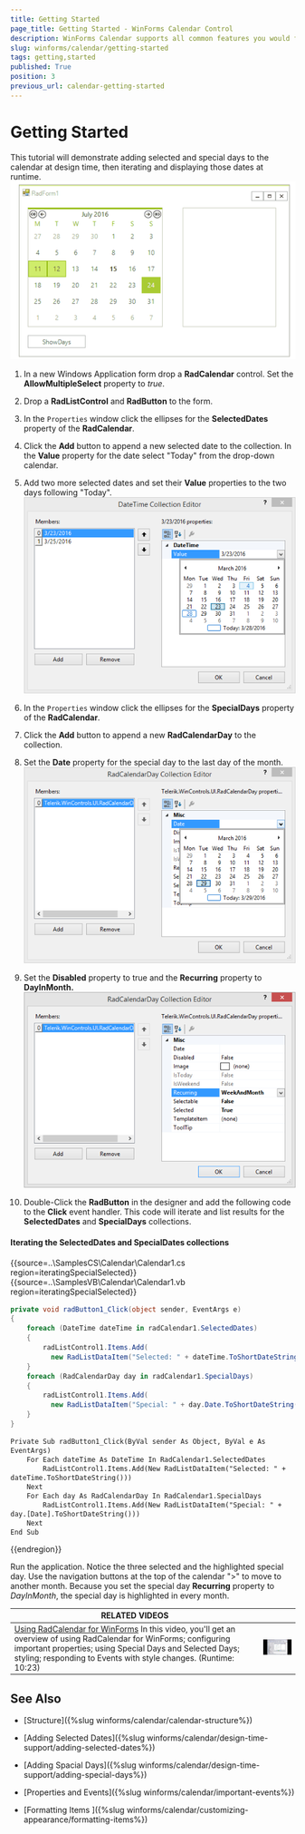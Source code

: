 ```yaml
---
title: Getting Started
page_title: Getting Started - WinForms Calendar Control
description: WinForms Calendar supports all common features you would find in the standard Month Calendar control.
slug: winforms/calendar/getting-started
tags: getting,started
published: True
position: 3
previous_url: calendar-getting-started
---
```


# Getting Started


This tutorial will demonstrate adding selected and special days to the calendar at design time, then iterating and displaying those dates at runtime.![calendar-getting-started 004](images/calendar-getting-started004.gif)

1. In a new Windows Application form drop a __RadCalendar__ control. Set the __AllowMultipleSelect__ property to *true*.
          

1. Drop a __RadListControl__ and __RadButton__ to the form.

1. In the `Properties` window click the ellipses for the __SelectedDates__ property of the __RadCalendar__.

1. Click the __Add__ button to append a new selected date to the collection. In the __Value__ property for the date select "Today" from the drop-down calendar.

1. Add two more selected dates and set their __Value__ properties to the two days following "Today".
 ![calendar-getting-started 001](images/calendar-getting-started001.png)

1. In the `Properties` window click the ellipses for the __SpecialDays__ property of the __RadCalendar__. 


1. Click the __Add__ button to append a new __RadCalendarDay__ to the collection.

1. Set the __Date__ property for the special day to the last day of the month.![calendar-getting-started 002](images/calendar-getting-started002.png)

1. Set the __Disabled__ property to true and the __Recurring__ property to __DayInMonth.__
 ![calendar-getting-started 003](images/calendar-getting-started003.png)

1. Double-Click the __RadButton__ in the designer and add the following code to the __Click__ event handler. This code will iterate and list results for the __SelectedDates__ and __SpecialDays__ collections.


#### Iterating the SelectedDates and SpecialDates collections

{{source=..\SamplesCS\Calendar\Calendar1.cs region=iteratingSpecialSelected}} 
{{source=..\SamplesVB\Calendar\Calendar1.vb region=iteratingSpecialSelected}} 

````C#
private void radButton1_Click(object sender, EventArgs e)
{
    foreach (DateTime dateTime in radCalendar1.SelectedDates)
    {
        radListControl1.Items.Add(
          new RadListDataItem("Selected: " + dateTime.ToShortDateString()));
    }
    foreach (RadCalendarDay day in radCalendar1.SpecialDays)
    {
        radListControl1.Items.Add(
          new RadListDataItem("Special: " + day.Date.ToShortDateString()));
    }
}

````
````VB.NET
Private Sub radButton1_Click(ByVal sender As Object, ByVal e As EventArgs)
    For Each dateTime As DateTime In RadCalendar1.SelectedDates
        RadListControl1.Items.Add(New RadListDataItem("Selected: " + dateTime.ToShortDateString()))
    Next
    For Each day As RadCalendarDay In RadCalendar1.SpecialDays
        RadListControl1.Items.Add(New RadListDataItem("Special: " + day.[Date].ToShortDateString()))
    Next
End Sub

````

{{endregion}} 


Run the application. Notice the three selected and the highlighted special day. Use the navigation buttons at the top of the calendar ">" to move to another month. Because you set the special day __Recurring__ property to *DayInMonth*, the special day is highlighted in every month. 
        
        


| RELATED VIDEOS |  |
| ------ | ------ |
|[Using RadCalendar for WinForms](http://tv.telerik.com/winforms/radcalendar/using-radcalendar-for-winforms) In this video, you'll get an overview of using RadCalendar for WinForms; configuring important properties; using Special Days and Selected Days; styling; responding to Events with style changes. (Runtime: 10:23)|![calendar-getting-started 005](images/calendar-getting-started005.png)|

## See Also

* [Structure]({%slug winforms/calendar/calendar-structure%})

* [Adding Selected Dates]({%slug winforms/calendar/design-time-support/adding-selected-dates%})

* [Adding Spacial Days]({%slug winforms/calendar/design-time-support/adding-special-days%})

* [Properties and Events]({%slug winforms/calendar/important-events%})

* [Formatting Items ]({%slug  winforms/calendar/customizing-appearance/formatting-items%})


